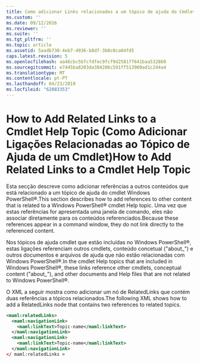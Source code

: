 ```yaml
---
title: Como adicionar Links relacionados a um tópico de ajuda do Cmdlet | Documentos da Microsoft
ms.custom: ''
ms.date: 09/12/2016
ms.reviewer: ''
ms.suite: ''
ms.tgt_pltfrm: ''
ms.topic: article
ms.assetid: 5aadb730-4eb7-4936-b8df-3b0c0ca04fd5
caps.latest.revision: 5
ms.openlocfilehash: aa46cbc5bfcfdfec9fcf9d2581ff641baa532860
ms.sourcegitcommit: e7445ba8203da304286c591ff513900ad1c244a4
ms.translationtype: MT
ms.contentlocale: pt-PT
ms.lasthandoff: 04/23/2019
ms.locfileid: "62083353"
---
```

# <a name="how-to-add-related-links-to-a-cmdlet-help-topic"></a><span data-ttu-id="41d49-102">How to Add Related Links to a Cmdlet Help Topic (Como Adicionar Ligações Relacionadas ao Tópico de Ajuda de um Cmdlet)</span><span class="sxs-lookup"><span data-stu-id="41d49-102">How to Add Related Links to a Cmdlet Help Topic</span></span>

<span data-ttu-id="41d49-103">Esta secção descreve como adicionar referências a outros conteúdos que está relacionado a um tópico de ajuda do cmdlet Windows PowerShell®.</span><span class="sxs-lookup"><span data-stu-id="41d49-103">This section describes how to add references to other content that is related to a Windows PowerShell® cmdlet Help topic.</span></span> <span data-ttu-id="41d49-104">Uma vez que estas referências for apresentada uma janela de comando, eles não associar diretamente para os conteúdos referenciados.</span><span class="sxs-lookup"><span data-stu-id="41d49-104">Because these references appear in a command window, they do not link directly to the referenced content.</span></span>

<span data-ttu-id="41d49-105">Nos tópicos de ajuda cmdlet que estão incluídas no Windows PowerShell®, estas ligações referenciam outros cmdlets, conteúdo concetual ("about_") e outros documentos e arquivos de ajuda que não estão relacionadas com Windows PowerShell®.</span><span class="sxs-lookup"><span data-stu-id="41d49-105">In the cmdlet Help topics that are included in Windows PowerShell®, these links reference other cmdlets, conceptual content ("about_"), and other documents and Help files that are not related to Windows PowerShell®.</span></span>

<span data-ttu-id="41d49-106">O XML a seguir mostra como adicionar um nó de RelatedLinks que contém duas referências a tópicos relacionados.</span><span class="sxs-lookup"><span data-stu-id="41d49-106">The following XML shows how to add a RelatedLinks node that contains two references to related topics.</span></span>

```xml
<maml:relatedLinks>
  <maml:navigationLink>
    <maml:linkText>Topic-name</maml:linkText>
  </maml:navigationLink>
  <maml:navigationLink>
    <maml:linkText>Topic-name</maml:linkText>
  </maml:navigationLink>
</ maml:relatedLinks >
```



